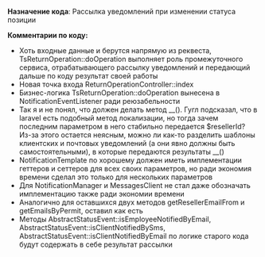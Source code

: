 <b>Назначение кода</b>: Рассылка уведомлений при изменении статуса позиции

<b>Комментарии по коду:</b>
* Хоть входные данные и берутся напрямую из реквеста, TsReturnOperation::doOperation выполняет роль промежуточного 
  сервиса, отрабатывающего рассылку уведомлений и передающий дальше по коду результат своей работы
* Новая точка входа ReturnOperationController::index
* Бизнес-логика TsReturnOperation::doOperation вынесена в NotificationEventListener ради реюзабельности
* Так я и не понял, что должен делать метод __(). Гугл подсказал, что в laravel есть подобный метод локализации, но 
  тогда зачем последним параметром в него стабильно передается $resellerId? Из-за этого остается неясным, можно ли 
  как-то разделить шаблоны клиентских и почтовых уведомлений (а они явно должны быть самостоятельными), в которые 
  передаются результаты __()
* NotificationTemplate по хорошему должен иметь имплементации геттеров и сеттеров для всех своих параметров, но ради 
  экономия времени сделал это только для нескольких параметров
* Для NotificationManager и MessagesClient не стал даже обозначать имплементацию также ради экономии времени 
* Аналогично для оставшихся двух методов getResellerEmailFrom и getEmailsByPermit, оставил как есть
* Методы AbstractStatusEvent::isEmployeeNotifiedByEmail, AbstractStatusEvent::isClientNotifiedBySms, 
  AbstractStatusEvent::isClientNotifiedByEmail по логике старого кода будут содержать в себе результат рассылки
